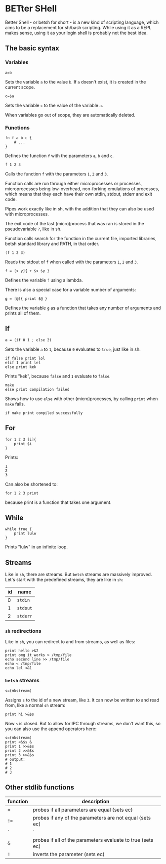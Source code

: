 # BETter SHell

Better Shell - or betsh for short - is a new kind of scripting language, which
aims to be a replacement for sh/bash scripting. While using it as a REPL makes
sense, using it as your login shell is probably not the best idea.

## The basic syntax

### Variables

    a=b

Sets the variable `a` to the value `b`. If `a` doesn't exist, it is created in
the current scope.

    c=$a

Sets the variable `c` to the value of the variable `a`.

When variables go out of scope, they are automatically deleted.

### Functions

    fn f a b c {
        # ...
    }

Defines the function `f` with the parameters `a`, `b` and `c`.

    f 1 2 3

Calls the function `f` with the parameters `1`, `2` and `3`.

Function calls are run through either microprocesses or processes,
microprocesses being low-overhead, non-forking emulations of processes, which
means that they each have their own stdin, stdout, stderr and exit code.

Pipes work exactly like in sh, with the addition that they can also be used with
microprocesses.

<!--TODO: std* redirections-->

The exit code of the last (micro)process that was ran is stored in the
pseudovariable `?`, like in sh.

Function calls search for the function in the current file, imported libraries,
betsh standard library and PATH, in that order.

    (f 1 2 3)

Reads the stdout of `f` when called with the parameters `1`, `2` and `3`.

    f = [x y]{ + $x $y }

Defines the variable `f` using a lambda.

There is also a special case for a variable number of arguments:

    g = [@]{ print $@ }

Defines the variable `g` as a function that takes any number of arguments and
prints all of them.

## If

    a = (if 0 1 ; else 2)

Sets the variable `a` to `1`, because `0` evaluates to `true`, just like in sh.

    if false print lol
    elif 1 print lel
    else print kek

Prints "kek", because `false` and `1` evaluate to `false`.

    make
    else print compilation failed

Shows how to use `else` with other (micro)processes, by calling `print` when
`make` fails.

    if make print compiled successfully

## For

    for 1 2 3 [i]{
        print $i
    }

Prints:

    1
    2
    3

Can also be shortened to:

    for 1 2 3 print

because print is a function that takes one argument.

## While

    while true {
        print lulw
    }

Prints "lulw" in an infinite loop.

## Streams

Like in `sh`, there are streams. But `betsh` streams are massively improved.
Let's start with the predefined streams, they are like in `sh`:

| id | name     |
|----|----------|
| 0  | `stdin`  |
| 1  | `stdout` |
| 2  | `stderr` |

### `sh` redirections

Like in `sh`, you can redirect to and from streams, as well as files:

    print hello >&2
    print omg it works > /tmp/file
    echo second line >> /tmp/file
    echo < /tmp/file
    echo lel <&1

<!--TODO: isn't the last example senseless?!-->

### `betsh` streams

    s=(mkstream)

Assigns `s` to the id of a new stream, like `3`. It can now be written to and
read from, like a normal `sh` stream:

    print hi >&$s

Now `s` is closed. But to allow for IPC through streams, we don't want this, so
you can also use the append operators here:

    s=(mkstream)
    print <&$s &
    print 1 >>&$s
    print 2 >>&$s
    print 3 >>&$s
    # output:
    # 1
    # 2
    # 3

## Other stdlib functions

| function | description                                                       |
|----------|-------------------------------------------------------------------|
| `=`      | probes if all parameters are equal (sets ec)                      |
| `!=`     | probes if any of the parameters are not equal (sets ec)           |
| `|`      | probes if any of the parameters evaluate to true (sets ec)        |
| `&`      | probes if all of the parameters evaluate to true (sets ec)        |
| `!`      | inverts the parameter (sets ec)                                   |
<!--TODO: more-->
